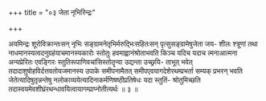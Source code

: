 +++
title = "०३ जेता नृभिरिन्द्रः"

+++

अयमिन्द्रः शूरोविक्रान्तःसन् नृभिः सङ्ग्रामनेतृभिर्मरुद्भिःसहितःसन् पृत्सुसङ्ग्रामेषुजेता जय- शीलः श्त्रूणां तथा नाधमानस्यत्वदनुग्रहंयाचमानस्यकारोः स्तोतुः हवमाह्वानंश्रोताभवति किञ्च यदिच यदाच त्मनाआत्मना अन्यप्रेरितः एवङ्गिरः स्तुतिरूपाणिवचांसिस्तोतॄन्वा उद्यन्ता उच्छ्रयि- ताभूत् भवेत् तदादाशुषोहविर्दत्तवतोयजमानस्य उपाके समीपनामैतत् समीपएवयागदेशेरथम्प्रभर्ता सम्यक् प्रभरन् भवति जेतेत्यादिषुतृन्नन्तेषु नलोकाव्ययेत्यादिनाकर्मणिषष्ठीप्रतिषेधः यदा स्तुतिं- श्रोतुमिच्छति तदास्वयमेवशीघ्रंरथन्धावयित्वायागम्प्राप्नोतीत्यर्थः ॥ ३ ॥